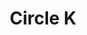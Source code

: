 ---
title: "Circle K"
url: /phoenix/circle-k-west-deer-valley-road-west-deer-valley-drive/
shop: Lebensmittel
---